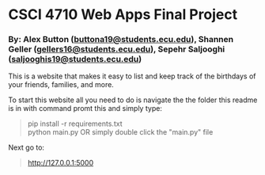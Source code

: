 # CSCI 4710 Web Apps Final Project  
### By: Alex Button (buttona19@students.ecu.edu), Shannen Geller (gellers16@students.ecu.edu), Sepehr Saljooghi (saljooghis19@students.ecu.edu)  

This is a website that makes it easy to list and keep track of the birthdays of your friends, families, and more.    

To start this website all you need to do is navigate the the folder this readme is in with command promt this and simply type:  
> pip install -r requirements.txt  
> python main.py OR simply double click the "main.py" file  

Next go to:
> http://127.0.0.1:5000
